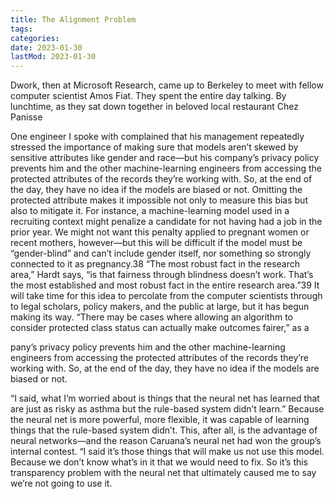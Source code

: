 ```yaml
---
title: The Alignment Problem
tags:
categories:
date: 2023-01-30
lastMod: 2023-01-30
---
```

Dwork, then at Microsoft Research, came up to Berkeley to meet with fellow computer scientist Amos Fiat. They spent the entire day talking. By lunchtime, as they sat down together in beloved local restaurant Chez Panisse

One engineer I spoke with complained that his management repeatedly stressed the importance of making sure that models aren’t skewed by sensitive attributes like gender and race—but his company’s privacy policy prevents him and the other machine-learning engineers from accessing the protected attributes of the records they’re working with. So, at the end of the day, they have no idea if the models are biased or not.
Omitting the protected attribute makes it impossible not only to measure this bias but also to mitigate it. For instance, a machine-learning model used in a recruiting context might penalize a candidate for not having had a job in the prior year. We might not want this penalty applied to pregnant women or recent mothers, however—but this will be difficult if the model must be “gender-blind” and can’t include gender itself, nor something so strongly connected to it as pregnancy.38
“The most robust fact in the research area,” Hardt says, “is that fairness through blindness doesn’t work. That’s the most established and most robust fact in the entire research area.”39
It will take time for this idea to percolate from the computer scientists through to legal scholars, policy makers, and the public at large, but it has begun making its way. “There may be cases where allowing an algorithm to consider protected class status can actually make outcomes fairer,” as a

pany’s privacy policy prevents him and the other machine-learning engineers from accessing the protected attributes of the records they’re working with. So, at the end of the day, they have no idea if the models are biased or not.

“I said, what I’m worried about is things that the neural net has learned that are just as risky as asthma but the rule-based system didn’t learn.” Because the neural net is more powerful, more flexible, it was capable of learning things that the rule-based system didn’t. This, after all, is the advantage of neural networks—and the reason Caruana’s neural net had won the group’s internal contest. “I said it’s those things that will make us not use this model. Because we don’t know what’s in it that we would need to fix. So it’s this transparency problem with the neural net that ultimately caused me to say we’re not going to use it.

